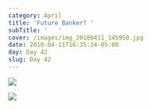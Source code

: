 ```yaml
---
category: April
title: 'Future Banker? '
subTitle: '   '
cover: /images/img_20180411_145950.jpg
date: 2018-04-11T16:35:24-05:00
day: Day 42
slug: Day 42
---
```

![](/images/img_20180411_145950.jpg)

![](/images/img_20180411_142402.jpg)

